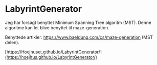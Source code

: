 # LabyrintGenerator
 
Jeg har forsøgt benyttet Minimum Spanning Tree algoritm (MST).
Denne algoritme kan let blive benyttet til maze-generation.

Benyttede artikler:
https://www.baeldung.com/cs/maze-generation (MST delen).

[https://Hoejhuset.github.io/LabyrintGenerator/](https://hoejhus.github.io/LabyrintGenerator/)
